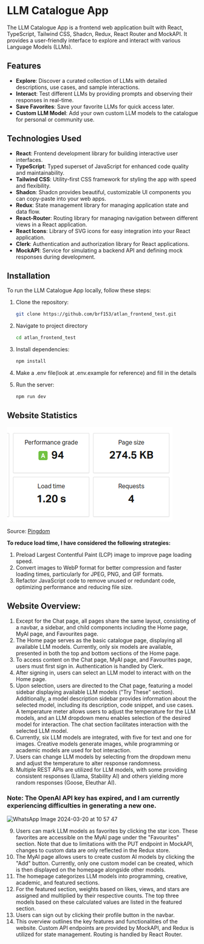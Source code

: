 # LLM Catalogue App

The LLM Catalogue App is a frontend web application built with React, TypeScript, Tailwind CSS, Shadcn, Redux, React Router and MockAPI. It provides a user-friendly interface to explore and interact with various Language Models (LLMs).

## Features

- **Explore**: Discover a curated collection of LLMs with detailed descriptions, use cases, and sample interactions.
- **Interact**: Test different LLMs by providing prompts and observing their responses in real-time.
- **Save Favorites**: Save your favorite LLMs for quick access later.
- **Custom LLM Model**: Add your own custom LLM models to the catalogue for personal or community use.

## Technologies Used

- **React**: Frontend development library for building interactive user interfaces.
- **TypeScript**: Typed superset of JavaScript for enhanced code quality and maintainability.
- **Tailwind CSS**: Utility-first CSS framework for styling the app with speed and flexibility.
- **Shadcn**: Shadcn provides beautiful, customizable UI components you can copy-paste into your web apps.
- **Redux**: State management library for managing application state and data flow.
- **React-Router**: Routing library for managing navigation between different views in a React application.
- **React Icons**: Library of SVG icons for easy integration into your React application.
- **Clerk**: Authentication and authorization library for React applications.
- **MockAPI**: Service for simulating a backend API and defining mock responses during development.

## Installation

To run the LLM Catalogue App locally, follow these steps:

1. Clone the repository:

   ```bash
   git clone https://github.com/brf153/atlan_frontend_test.git
   ```

2. Navigate to project directory

    ```bash
    cd atlan_frontend_test
    ```

3. Install dependencies:

    ```bash
    npm install
    ```

4. Make a .env file(look at .env.example for reference) and fill in the details

5. Run the server:

   ```bash
   npm run dev
   ```

## Website Statistics

<img src="./src/public/webstats.png" alt="/">

Source: [Pingdom](https://tools.pingdom.com/)

**To reduce load time, I have considered the following strategies:**
1. Preload Largest Contentful Paint (LCP) image to improve page loading speed.
2. Convert images to WebP format for better compression and faster loading times, particularly for JPEG, PNG, and GIF formats.
3. Refactor JavaScript code to remove unused or redundant code, optimizing performance and reducing file size.

## Website Overview:

1) Except for the Chat page, all pages share the same layout, consisting of a navbar, a sidebar, and child components including the Home page, MyAI page, and Favourites page.
2) The Home page serves as the basic catalogue page, displaying all available LLM models. Currently, only six models are available, presented in both the top and bottom sections of the Home page.
3) To access content on the Chat page, MyAI page, and Favourites page, users must first sign in. Authentication is handled by Clerk.
4) After signing in, users can select an LLM model to interact with on the Home page.
5) Upon selection, users are directed to the Chat page, featuring a model sidebar displaying available LLM models ("Try These" section). Additionally, a model description sidebar provides information about the selected model, including its description, code snippet, and use cases. A temperature meter allows users to adjust the temperature for the LLM models, and an LLM dropdown menu enables selection of the desired model for interaction. The chat section facilitates interaction with the selected LLM model.
6) Currently, six LLM models are integrated, with five for text and one for images. Creative models generate images, while programming or academic models are used for bot interaction.
7) Users can change LLM models by selecting from the dropdown menu and adjust the temperature to alter response randomness.
8) Multiple REST APIs are utilized for LLM models, with some providing consistent responses (Llama, Stability AI) and others yielding more random responses (Goose, Eleuthar AI).
### Note: The OpenAI API key has expired, and I am currently experiencing difficulties in generating a new one.
![WhatsApp Image 2024-03-20 at 10 57 47](https://github.com/brf153/atlan_frontend_test/assets/107868772/24b1ec2c-5211-4e0a-81e7-83122866b871)

9) Users can mark LLM models as favorites by clicking the star icon. These favorites are accessible on the MyAI page under the "Favourites" section. Note that due to limitations with the PUT endpoint in MockAPI, changes to custom data are only reflected in the Redux store.
10) The MyAI page allows users to create custom AI models by clicking the "Add" button. Currently, only one custom model can be created, which is then displayed on the homepage alongside other models.
11) The homepage categorizes LLM models into programming, creative, academic, and featured sections.
12) For the featured section, weights based on likes, views, and stars are assigned and multiplied by their respective counts. The top three models based on these calculated values are listed in the featured section.
13) Users can sign out by clicking their profile button in the navbar.
14) This overview outlines the key features and functionalities of the website. Custom API endpoints are provided by MockAPI, and Redux is utilized for state management. Routing is handled by React Router.

